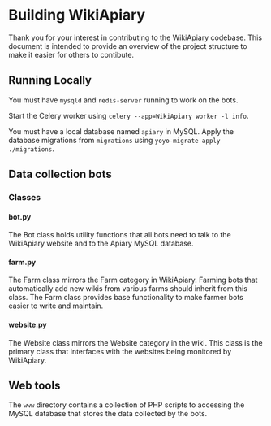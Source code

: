 # Building WikiApiary

Thank you for your interest in contributing to the WikiApiary codebase. This document is intended to provide an overview of the project structure to make it easier for others to contibute.

## Running Locally

You must have `mysqld` and `redis-server` running to work on the bots.

Start the Celery worker using `celery --app=WikiApiary worker -l info`.

You must have a local database named `apiary` in MySQL. Apply the database migrations from `migrations` using `yoyo-migrate apply ./migrations`.

## Data collection bots

### Classes

#### bot.py

The Bot class holds utility functions that all bots need to talk to the WikiApiary website and to the Apiary MySQL database.

#### farm.py

The Farm class mirrors the Farm category in WikiApiary. Farming bots that automatically add new wikis from various farms should inherit from this class. The Farm class provides base functionality to make farmer bots easier to write and maintain.

#### website.py

The Website class mirrors the Website category in the wiki. This class is the primary class that interfaces with the websites being monitored by WikiApiary.

## Web tools

The `www` directory contains a collection of PHP scripts to accessing the MySQL database that stores the data collected by the bots.